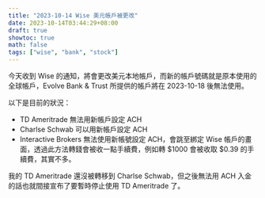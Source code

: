 ```yaml
---
title: "2023-10-14 Wise 美元帳戶被更改"
date: 2023-10-14T03:44:29+08:00
draft: true
showtoc: true
math: false
tags: ["wise", "bank", "stock"]
---
```


今天收到 Wise 的通知，將會更改美元本地帳戶，而新的帳戶號碼就是原本使用的全球帳戶，Evolve Bank & Trust 所提供的帳戶將在 2023-10-18 後無法使用。

以下是目前的狀況：

- TD Ameritrade 無法用新帳戶設定 ACH
- Charlse Schwab 可以用新帳戶設定 ACH
- Interactive Brokers 無法使用新帳號設定 ACH，會跳至綁定 Wise 帳戶的畫面，透過此方法轉錢會被收一點手續費，例如轉 $1000 會被收取 $0.39 的手續費，其實不多。

我的 TD Ameritrade 還沒被轉移到 Charlse Schwab，但之後無法用 ACH 入金的話也就間接宣布了要暫時停止使用 TD Ameritrade 了。
